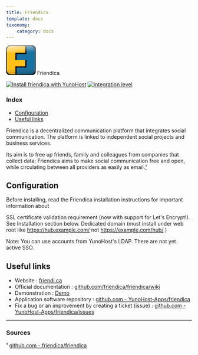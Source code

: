 ```yaml
---
title: Friendica
template: docs
taxonomy:
    category: docs
---
```


<img src="/images/friendica_logo.svg" height="80px" alt="friendica's logo"> Friendica

[![Install friendica with YunoHost](https://install-app.yunohost.org/install-with-yunohost.png)](https://install-app.yunohost.org/?app=friendica) [![Integration level](https://dash.yunohost.org/integration/friendica.svg)](https://dash.yunohost.org/appci/app/friendica)

### Index

- [Configuration](#configuration)
- [Useful links](#useful-links)

Friendica is a decentralized communication platform that integrates social communication. The platform is linked to independent social projects and business services.

Its aim is to free up friends, family and colleagues from companies that collect data; Friendica aims to make social communication free and open, while circulating between all providers as easily as email.[¹](#sources)

## Configuration

Before installing, read the Friendica installation instructions for important information about

SSL certificate validation requirement (now with support for Let's Encrypt!). See Installation section below.
Dedicated domain (must install under web root like https://hub.example.com/ not https://example.com/hub/ )

Note: You can use accounts from YunoHost's LDAP. There are not yet active SSO.

## Useful links

+ Website : [friendi.ca](http://friendi.ca/)
+ Official documentation : [github.com/friendica/friendica/wiki](https://github.com/friendica/friendica/wiki)
+ Demonstration : [Demo](http://dir.friendica.social/servers)
+ Application software repository : [github.com - YunoHost-Apps/friendica](https://github.com/YunoHost-Apps/friendica_ynh)
+ Fix a bug or an improvement by creating a ticket (issue) : [github.com - YunoHost-Apps/friendica/issues](https://github.com/YunoHost-Apps/friendica_ynh/issues)

------

### Sources

¹ [github.com - friendica/friendica](https://github.com/friendica/friendica)

